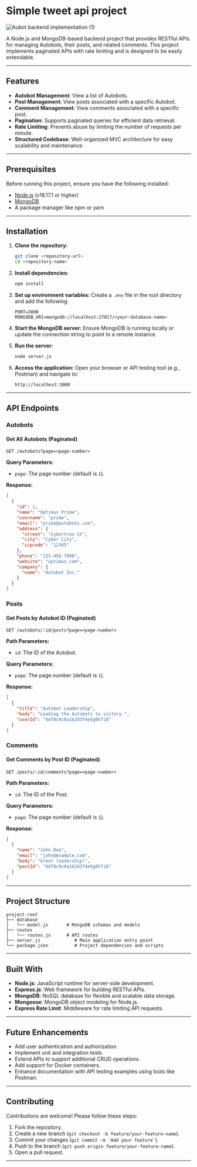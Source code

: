 # Simple tweet api project


![Aubot backend implementation (1)](https://github.com/user-attachments/assets/05c59510-0764-4895-8c2e-6a5ac34ee8ef)


A Node.js and MongoDB-based backend project that provides RESTful APIs for managing Autobots, their posts, and related comments. This project implements paginated APIs with rate limiting and is designed to be easily extendable.

---

## Features

- **Autobot Management**: View a list of Autobots.
- **Post Management**: View posts associated with a specific Autobot.
- **Comment Management**: View comments associated with a specific post.
- **Pagination**: Supports paginated queries for efficient data retrieval.
- **Rate Limiting**: Prevents abuse by limiting the number of requests per minute.
- **Structured Codebase**: Well-organized MVC architecture for easy scalability and maintenance.

---

## Prerequisites

Before running this project, ensure you have the following installed:

- [Node.js](https://nodejs.org/) (v18.17.1 or higher)
- [MongoDB](https://www.mongodb.com/)
- A package manager like npm or yarn

---

## Installation

1. **Clone the repository:**
   ```bash
   git clone <repository-url>
   cd <repository-name>
   ```

2. **Install dependencies:**
   ```bash
   npm install
   ```

3. **Set up environment variables:**
   Create a `.env` file in the root directory and add the following:
   ```env
   PORT=3000
   MONGODB_URI=mongodb://localhost:27017/<your-database-name>
   ```

4. **Start the MongoDB server:**
   Ensure MongoDB is running locally or update the connection string to point to a remote instance.

5. **Run the server:**
   ```bash
   node server.js
   ```

6. **Access the application:**
   Open your browser or API testing tool (e.g., Postman) and navigate to:
   ```
   http://localhost:3000
   ```

---

## API Endpoints

### Autobots

#### Get All Autobots (Paginated)
```http
GET /autobots?page=<page-number>
```
**Query Parameters:**
- `page`: The page number (default is `1`).

**Response:**
```json
[
  {
    "id": 1,
    "name": "Optimus Prime",
    "username": "prime",
    "email": "prime@autobots.com",
    "address": {
      "street": "Cybertron St",
      "city": "Cyber City",
      "zipcode": "12345"
    },
    "phone": "123-456-7890",
    "website": "optimus.com",
    "company": {
      "name": "Autobot Inc."
    }
  }
]
```

### Posts

#### Get Posts by Autobot ID (Paginated)
```http
GET /autobots/:id/posts?page=<page-number>
```
**Path Parameters:**
- `id`: The ID of the Autobot.

**Query Parameters:**
- `page`: The page number (default is `1`).

**Response:**
```json
[
  {
    "title": "Autobot Leadership",
    "body": "Leading the Autobots to victory.",
    "userId": "64f8c9c0a1b2d3f4e5g6h7i8"
  }
]
```

### Comments

#### Get Comments by Post ID (Paginated)
```http
GET /posts/:id/comments?page=<page-number>
```
**Path Parameters:**
- `id`: The ID of the Post.

**Query Parameters:**
- `page`: The page number (default is `1`).

**Response:**
```json
[
  {
    "name": "John Doe",
    "email": "john@example.com",
    "body": "Great leadership!",
    "postId": "64f8c9c0a1b2d3f4e5g6h7i8"
  }
]
```

---

## Project Structure

```
project-root
├── database
│   └── model.js       # MongoDB schemas and models
├── routes
│   └── routes.js      # API routes
├── server.js             # Main application entry point
└── package.json          # Project dependencies and scripts
```

---

## Built With

- **Node.js**: JavaScript runtime for server-side development.
- **Express.js**: Web framework for building RESTful APIs.
- **MongoDB**: NoSQL database for flexible and scalable data storage.
- **Mongoose**: MongoDB object modeling for Node.js.
- **Express Rate Limit**: Middleware for rate limiting API requests.

---

## Future Enhancements

- Add user authentication and authorization.
- Implement unit and integration tests.
- Extend APIs to support additional CRUD operations.
- Add support for Docker containers.
- Enhance documentation with API testing examples using tools like Postman.

---

## Contributing

Contributions are welcome! Please follow these steps:

1. Fork the repository.
2. Create a new branch (`git checkout -b feature/your-feature-name`).
3. Commit your changes (`git commit -m 'Add your feature'`).
4. Push to the branch (`git push origin feature/your-feature-name`).
5. Open a pull request.

---


